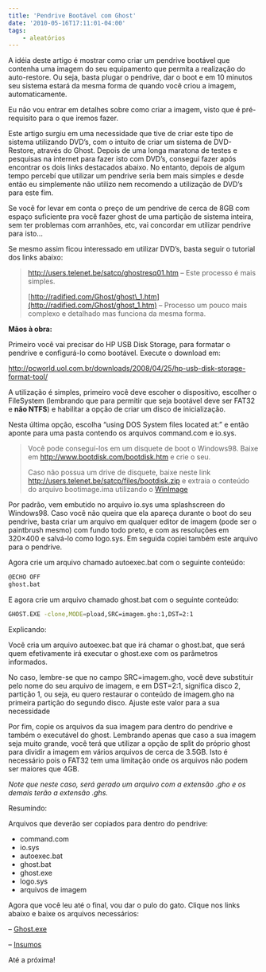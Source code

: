 ```yaml
---
title: 'Pendrive Bootável com Ghost'
date: '2010-05-16T17:11:01-04:00'
tags:
    - aleatórios
---
```


A idéia deste artigo é mostrar como criar um <span class="bbli">pendrive</span> bootável que contenha uma imagem do seu equipamento que permita a realização do auto-restore. Ou seja, basta plugar o pendrive, dar o boot e em 10 minutos seu sistema estará da mesma forma de quando você criou a imagem, automaticamente.

Eu não vou entrar em detalhes sobre como criar a imagem, visto que é pré-requisito para o que iremos fazer.

Este artigo surgiu em uma necessidade que tive de criar este tipo de sistema utilizando DVD’s, com o intuito de criar um sistema de <span class="bbli">DVD</span>-Restore, através do Ghost. Depois de uma longa maratona de testes e pesquisas na internet para fazer isto com DVD’s, consegui fazer após encontrar os dois links destacados abaixo. No entanto, depois de algum tempo percebí que utilizar um pendrive seria bem mais simples e desde então eu simplemente não utilizo nem recomendo a utilização de DVD’s para este fim.

Se você for levar em conta o preço de um pendrive de cerca de 8GB com espaço suficiente pra você fazer ghost de uma partição de sistema inteira, sem ter problemas com arranhões, etc, vai concordar em utilizar pendrive para isto…

Se mesmo assim ficou interessado em utilizar DVD’s, basta seguir o tutorial dos links abaixo:

> <http://users.telenet.be/satcp/ghostresq01.htm> – Este processo é mais simples.
> 
> [http://radified.com/Ghost/ghost\_1.htm](http://radified.com/Ghost/ghost_1.htm) – Processo um pouco mais complexo e detalhado mas funciona da mesma forma.

**Mãos à obra:**

Primeiro você vai precisar do <span class="bbli">HP</span> <span class="bbli">USB</span> Disk <span class="bbli">Storage</span>, para formatar o pendrive e configurá-lo como bootável. Execute o download em:

<http://pcworld.uol.com.br/downloads/2008/04/25/hp-usb-disk-storage-format-tool/>

A utilização é simples, primeiro você deve escoher o dispositivo, escolher o FileSystem (lembrando que para permitir que seja bootável deve ser FAT32 e **não NTFS**) e habilitar a opção de criar um disco de inicialização.

Nesta última opção, escolha “using DOS System files located at:” e então aponte para uma pasta contendo os arquivos command.com e io.sys.

> Você pode conseguí-los em um disquete de boot o Windows98. Baixe em <http://www.bootdisk.com/bootdisk.htm> e crie o seu.
> 
> Caso não possua um drive de disquete, baixe neste link <http://users.telenet.be/satcp/files/bootdisk.zip> e extraia o conteúdo do arquivo bootimage.ima utilizando o [WinImage](http://www.winimage.com/download.htm)

Por padrão, vem embutido no arquivo io.sys uma splashscreen do Windows98. Caso você não queira que ela apareça durante o boot do seu pendrive, basta criar um arquivo em qualquer editor de imagem (pode ser o paintbrush mesmo) com fundo todo preto, e com as resoluções em 320×400 e salvá-lo como logo.sys. Em seguida copiei também este arquivo para o pendrive.

Agora crie um arquivo chamado autoexec.bat com o seguinte conteúdo:

```bash
@ECHO OFF
ghost.bat
```

E agora crie um arquivo chamado ghost.bat com o seguinte conteúdo:

```bash
GHOST.EXE -clone,MODE=pload,SRC=imagem.gho:1,DST=2:1
```

Explicando:

Você cria um arquivo autoexec.bat que irá chamar o ghost.bat, que será quem efetivamente irá executar o ghost.exe com os parâmetros informados.

No caso, lembre-se que no campo SRC=imagem.gho, você deve substituir pelo nome do seu arquivo de imagem, e em DST=2:1, significa disco 2, partição 1, ou seja, eu quero restaurar o conteúdo de imagem.gho na primeira partição do segundo disco. Ajuste este valor para a sua necessidade

Por fim, copie os arquivos da sua imagem para dentro do pendrive e também o executável do ghost. Lembrando apenas que caso a sua imagem seja muito grande, você terá que utilizar a opção de split do próprio ghost para dividir a imagem em vários arquivos de cerca de 3.5GB. Isto é necessário pois o FAT32 tem uma limitação onde os arquivos não podem ser maiores que 4GB.

*Note que neste caso, será gerado um arquivo com a extensão .gho e os demais terão a extensão .ghs.*

Resumindo:

Arquivos que deverão ser copiados para dentro do pendrive:

- command.com
- io.sys
- autoexec.bat
- ghost.bat
- ghost.exe
- logo.sys
- arquivos de imagem

Agora que você leu até o final, vou dar o pulo do gato. Clique nos links abaixo e baixe os arquivos necessários:

– [Ghost.exe](http://www.klaer.org/files/ghost/Ghost/ghost.exe)

– [Insumos](/ricardo/arquivos/Insumos.zip)

Até a próxima!
